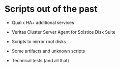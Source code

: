 Scripts out of the past
=======================

* Qualix HA+ additional services

* Veritas Cluster Server Agent for Solstice Disk Suite
	
* Scripts to mirror root disks
	
* Some artifacts and unknown scripts
	
* Technical tests (and all that)
	